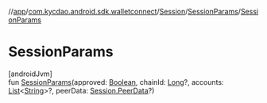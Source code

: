 //[app](../../../../index.md)/[com.kycdao.android.sdk.walletconnect](../../index.md)/[Session](../index.md)/[SessionParams](index.md)/[SessionParams](-session-params.md)

# SessionParams

[androidJvm]\
fun [SessionParams](-session-params.md)(approved: [Boolean](https://kotlinlang.org/api/latest/jvm/stdlib/kotlin/-boolean/index.html), chainId: [Long](https://kotlinlang.org/api/latest/jvm/stdlib/kotlin/-long/index.html)?, accounts: [List](https://kotlinlang.org/api/latest/jvm/stdlib/kotlin.collections/-list/index.html)&lt;[String](https://kotlinlang.org/api/latest/jvm/stdlib/kotlin/-string/index.html)&gt;?, peerData: [Session.PeerData](../-peer-data/index.md)?)

